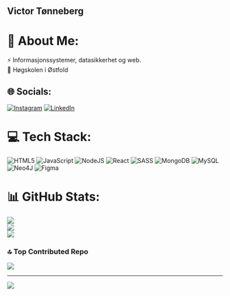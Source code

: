 ## Victor Tønneberg


# 💫 About Me:
⚡ Informasjonssystemer, datasikkerhet og web.<br>🔭 Høgskolen i Østfold


## 🌐 Socials:
[![Instagram](https://img.shields.io/badge/Instagram-%23E4405F.svg?logo=Instagram&logoColor=white)](https://instagram.com/https://www.instagram.com/victortonneberg/) [![LinkedIn](https://img.shields.io/badge/LinkedIn-%230077B5.svg?logo=linkedin&logoColor=white)](https://linkedin.com/in/https://no.linkedin.com/in/victortonneberg) 

# 💻 Tech Stack:
![HTML5](https://img.shields.io/badge/html5-%23E34F26.svg?style=for-the-badge&logo=html5&logoColor=white) ![JavaScript](https://img.shields.io/badge/javascript-%23323330.svg?style=for-the-badge&logo=javascript&logoColor=%23F7DF1E) ![NodeJS](https://img.shields.io/badge/node.js-6DA55F?style=for-the-badge&logo=node.js&logoColor=white) ![React](https://img.shields.io/badge/react-%2320232a.svg?style=for-the-badge&logo=react&logoColor=%2361DAFB) ![SASS](https://img.shields.io/badge/SASS-hotpink.svg?style=for-the-badge&logo=SASS&logoColor=white) ![MongoDB](https://img.shields.io/badge/MongoDB-%234ea94b.svg?style=for-the-badge&logo=mongodb&logoColor=white) ![MySQL](https://img.shields.io/badge/mysql-4479A1.svg?style=for-the-badge&logo=mysql&logoColor=white) ![Neo4J](https://img.shields.io/badge/Neo4j-008CC1?style=for-the-badge&logo=neo4j&logoColor=white) ![Figma](https://img.shields.io/badge/figma-%23F24E1E.svg?style=for-the-badge&logo=figma&logoColor=white)
# 📊 GitHub Stats:
![](https://github-readme-stats.vercel.app/api?username=victortonneberg&theme=onedark&hide_border=false&include_all_commits=false&count_private=false)<br/>
![](https://nirzak-streak-stats.vercel.app/?user=victortonneberg&theme=onedark&hide_border=false)<br/>
![](https://github-readme-stats.vercel.app/api/top-langs/?username=victortonneberg&theme=onedark&hide_border=false&include_all_commits=false&count_private=false&layout=compact)

### 🔝 Top Contributed Repo
![](https://github-contributor-stats.vercel.app/api?username=victortonneberg&limit=5&theme=dark&combine_all_yearly_contributions=true)

---
[![](https://visitcount.itsvg.in/api?id=victortonneberg&icon=0&color=0)](https://visitcount.itsvg.in)

<!-- Proudly created with GPRM ( https://gprm.itsvg.in ) -->
